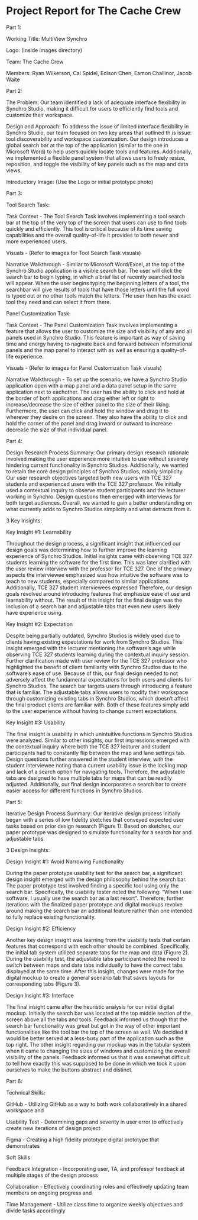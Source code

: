 # Project Report for The Cache Crew


Part 1:

Working Title: MultiView Synchro

Logo: (Inside images directory)

Team: The Cache Crew

Members: Ryan Wilkerson, Cai Spidel, Edison Chen, Eamon Challinor, Jacob Waite



Part 2:

The Problem: Our team identified a lack of adequate interface flexibility in Synchro Studio, making it difficult for users to efficiently find tools and customize their workspace.

Design and Approach: To address the issue of limited interface flexibility in Synchro Studio, our team focused on two key areas that outlined th is issue: tool discoverability and workspace customization. Our design introduces a global search bar at the top of the application (similar to the one in Microsoft Word) to help users quickly locate tools and features. Additionally, we implemented a flexible panel system that allows users to freely resize, reposition, and toggle the visibility of key panels such as the map and data views.

Introductory Image: (Use the Logo or initial prototype photo)



Part 3:

Tool Search Task: 

Task Context - The Tool Search Task involves implementing a tool search bar at the top of the very top of the screen that users can use to find tools quickly and efficiently. This tool is critical because of its time saving capabilities and the overall quality-of-life it provides to both newer and more experienced users.

Visuals - (Refer to images for Tool Search Task visuals)

Narrative Walkthrough - Similar to Microsoft Word/Excel, at the top of the Synchro Studio application is a visible search bar. The user will click the search bar to begin typing, in which a brief list of recently searched tools will appear. When the user begins typing the beginning letters of a tool, the searchbar will give results of tools that have those letters until the full word is typed out or no other tools match the letters. THe user then has the exact tool they need and can select it from there.


Panel Customization Task:

Task Context - The Panel Customization Task involves implementing a feature that allows the user to customize the size and visibility of any and all panels used in Synchro Studio. This feature is important as way of saving time and energy having to nagivate back and forward between informational panels and the map panel to interact with as well as ensuring a quality-of-life experience.

Visuals - (Refer to images for Panel Customization Task visuals)

Narrative Walkthrough - To set up the scenario, we have a Synchro Studio application open with a map panel and a data panel setup in the same application next to eachother. The user has the ability to click and hold at the border of both applications and drag either left or right to increase/decrease the size of either panel to the size of their liking. Furthermore, the user can click and hold the window and drag it to wherever they desire on the screen. They also have the ability to click and hold the corner of the panel and drag inward or outward to increase decrease the size of that individual panel.



Part 4:

Design Research Process Summary: Our primary design research rationale involved making the user experience more intuitive to use without severely hindering current functionality in Synchro Studios. Additionally, we wanted to retain the core design principles of Synchro Studios, mainly simplicity. Our user research objectives targeted both new users with TCE 327 students and experienced users with the TCE 327 professor. We initially used a contextual inquiry to observe student participants and the lecturer working in Synchro. Design questions then emerged with interviews for both target audiences. Overall, we wanted to gain a better understanding on what currently adds to Synchro Studios simplicity and what detracts from it.

3 Key Insights: 

Key Insight #1: Learnability

Throughout the design process, a significant insight that influenced our design goals was determining how to further improve the learning experience of Synchro Studios. Initial insights came with observing TCE 327 students learning the software for the first time. This was later clarified with the user review interview with the professor for TCE 327. One of the primary aspects the interviewee emphasized was how intuitive the software was to teach to new students, especially compared to similar applications. Additionally, TCE 327 student interviewees expressed Therefore, our design goals revolved around introducing features that emphasize ease of use and learnability without. The result of this insight for the final design was the inclusion of a search bar and adjustable tabs that even new users likely have experience using.

Key Insight #2: Expectation

Despite being partially outdated, Synchro Studios is widely used due to clients having existing expectations for work from Synchro Studios. This insight emerged with the lecturer mentioning the software’s age while observing TCE 327 students learning during the contextual inquiry session. Further clarification made with user review for the TCE 327 professor who highlighted the benefit of client familiarity with Synchro Studios due to the software’s ease of use. Because of this, our final design needed to not adversely affect the fundamental expectations for both users and clients for Synchro Studios. The search bar targets users through introducing a feature that is familiar. The adjustable tabs allows users to modify their workspace through customizing existing tabs in Synchro Studios, which doesn’t affect the final product clients are familiar with. Both of these features simply add to the user experience without having to change current expectations.

Key Insight #3: Usability

The final insight is usability in which unintuitive functions in Synchro Studios were analyzed. Similar to other insights, our first impressions emerged with the contextual inquiry where both the TCE 327 lecturer and student participants had to constantly flip between the map and lane settings tab. Design questions further answered in the student interview, with the student interviewee noting that a current usability issue is the locking map and lack of a search option for navigating tools. Therefore, the adjustable tabs are designed to have multiple tabs for maps that can be readily adjusted. Additionally, our final design incorporates a search bar to create easier access for different functions in Synchro Studios.



Part 5:

Iterative Design Process Summary: Our iterative design process initially began with a series of low fidelity sketches that conveyed expected user tasks based on prior design research (Figure 1). Based on sketches, our paper prototype was designed to simulate functionality for a search bar and adjustable tabs.  

3 Design Insights: 

Design Insight #1: Avoid Narrowing Functionality

During the paper prototype usability test for the search bar, a significant design insight emerged with the design philosophy behind the search bar. The paper prototype test involved finding a specific tool using only the search bar. Specifically, the usability tester noted the following: “When I use software, I usually use the search bar as a last resort”. Therefore, further iterations with the finalized paper prototype and digital mockups revolve around making the search bar an additional feature rather than one intended to fully replace existing functionality.

Design Insight #2: Efficiency

Another key design insight was learning from the usability tests that certain features that correspond with each other should be combined. Specifically, the initial tab system utilized separate tabs for the map and data (Figure 2). During the usability test, the adjustable tabs participant noted the need to switch between maps and data tabs individually to have the correct tabs displayed at the same time. After this insight, changes were made for the digital mockup to create a general scenario tab that saves layouts for corresponding tabs (Figure 3). 

Design Insight #3: Interface 

The final insight came after the heuristic analysis for our initial digital mockup. Initially the search bar was located at the top middle section of the screen above all the tabs and tools. Feedback informed us though that the search bar functionality was great but got in the way of other important functionalities like the tool bar the top of the screen as well. We decidied it would be better served at a less-busy part of the application such as the top right. The other insight regarding our mockup was in the tabular system when it came to changing the sizes of windows and customizing the overall visibility of the panels. Feedback informed us that it was somewhat difficult to tell how exactly this was supposed to be done in which we took it upon ourselves to make the buttons abstract and distinct.


Part 6:

Technical Skills:

GitHub - Utilizing GitHub as a way to both work collaboratively in a shared workspace and 

Usability Test - Determining gaps and severity in user error to effectively create new iterations of design project

Figma - Creating a high fidelity prototype digital prototype that demonstrates

Soft Skills

Feedback Integration - Incorporating user, TA, and professor feedback at multiple stages of the design process

Collaboration - Effectively coordinating roles and effectively updating team members on ongoing progress and 

Time Management - Utilize class time to organize weekly objectives and divide tasks accordingly 

